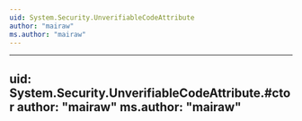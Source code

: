 ```yaml
---
uid: System.Security.UnverifiableCodeAttribute
author: "mairaw"
ms.author: "mairaw"
---
```


---
uid: System.Security.UnverifiableCodeAttribute.#ctor
author: "mairaw"
ms.author: "mairaw"
---
